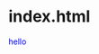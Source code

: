 # index.html
<!DOCTYE>
<html>
<head>
<style>
  p{
  color:blue}
</style>
</head>

<body>
  <p>hello</p>
</body>
</html>
